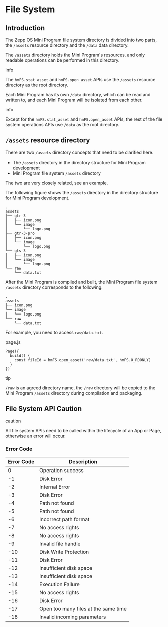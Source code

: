 
# File System

## Introduction[​](/docs/1.0/guides/framework/device/fs/#introduction "Direct link to Introduction")

The Zepp OS Mini Program file system directory is divided into two parts, the `/assets` resource directory and the `/data` data directory.

The `/assets` directory holds the Mini Program's resources, and only readable operations can be performed in this directory.

info

The `hmFS.stat_asset` and `hmFS.open_asset` APIs use the `/assets` resource directory as the root directory.

Each Mini Program has its own `/data` directory, which can be read and written to, and each Mini Program will be isolated from each other.

info

Except for the `hmFS.stat_asset` and `hmFS.open_asset` APIs, the rest of the file system operations APIs use `/data` as the root directory.

## `/assets` resource directory[​](/docs/1.0/guides/framework/device/fs/#assets-resource-directory "Direct link to assets-resource-directory")

There are two `/assets` directory concepts that need to be clarified here.

* The `/assets` directory in the directory structure for Mini Program development
* Mini Program file system `/assets` directory

The two are very closely related, see an example.

The following figure shows the `/assets` directory in the directory structure for Mini Program development.

```
.  
assets  
├── gtr-3  
│   ├── icon.png  
│   └── image  
│       └── logo.png  
├── gtr-3-pro  
│   ├── icon.png  
│   └── image  
│       └── logo.png  
└── gts-3  
│   ├── icon.png  
│   └── image  
│       └── logo.png  
└── raw  
    └── data.txt  

```

After the Mini Program is compiled and built, the Mini Program file system `/assets` directory corresponds to the following.

```
.  
assets  
├── icon.png  
└── image  
│   └── logo.png  
└── raw  
    └── data.txt  

```

For example, you need to access `raw/data.txt`.

page.js
```
Page({  
  build() {  
    const fileId = hmFS.open_asset('raw/data.txt', hmFS.O_RDONLY)  
  }  
})  

```

tip

`/raw` is an agreed directory name, the `/raw` directory will be copied to the Mini Program `/assets` directory during compilation and packaging.

## File System API Caution[​](/docs/1.0/guides/framework/device/fs/#file-system-api-caution "Direct link to File System API Caution")

caution

All file system APIs need to be called within the lifecycle of an App or Page, otherwise an error will occur.

### Error Code[​](/docs/1.0/guides/framework/device/fs/#error-code "Direct link to Error Code")

| Error Code | Description |
| --- | --- |
| 0 | Operation success |
| -1 | Disk Error |
| -2 | Internal Error |
| -3 | Disk Error |
| -4 | Path not found |
| -5 | Path not found |
| -6 | Incorrect path format |
| -7 | No access rights |
| -8 | No access rights |
| -9 | Invalid file handle |
| -10 | Disk Write Protection |
| -11 | Disk Error |
| -12 | Insufficient disk space |
| -13 | Insufficient disk space |
| -14 | Execution Failure |
| -15 | No access rights |
| -16 | Disk Error |
| -17 | Open too many files at the same time |
| -18 | Invalid incoming parameters |

